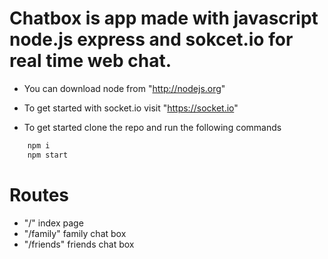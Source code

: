 # Chatbox is app made with javascript node.js express and sokcet.io for real time web chat.

- You can download node from "http://nodejs.org"
- To get started with socket.io visit "https://socket.io"

- To get started clone the repo and run the following commands

```bash
    npm i
    npm start
```
# Routes
- "/" index page
- "/family" family chat box
- "/friends" friends chat box